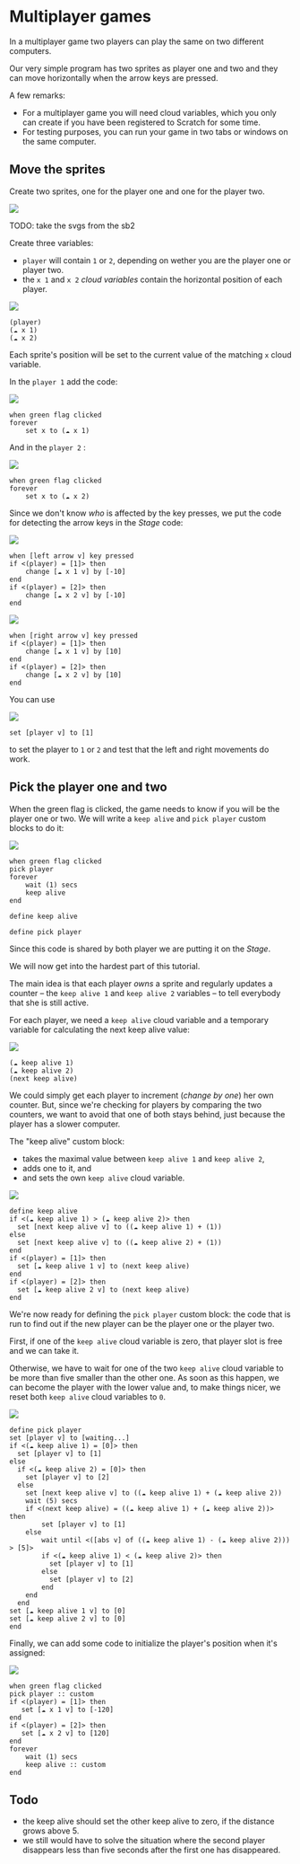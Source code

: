 # Multiplayer games

In a multiplayer game two players can play the same on two different computers.

Our very simple program has two sprites as player one and two and they can move horizontally when the arrow keys are pressed.

A few remarks:

- For a multiplayer game you will need cloud variables, which you only can create if you have been registered to Scratch for some time.
- For testing purposes, you can run your game in two tabs or windows on the same computer.

## Move the sprites

Create two sprites, one for the player one and one for the player two.

![](images/player-1-2.svg)

TODO: take the svgs from the sb2

Create three variables:

- `player` will contain `1` or `2`, depending on wether you are the player one or player two.
- the `x 1` and `x 2` _cloud variables_ contain the horizontal position of each player.

![](images/variables-player-x-1-2.svg)

```
(player)
(☁ x 1)
(☁ x 2)
```

Each sprite's position will be set to the current value of the matching `x` cloud variable.

In the `player 1` add the code:

![](images/move-player-1.svg)

```
when green flag clicked
forever
    set x to (☁ x 1)
```

And in the `player 2` :

![](images/move-player-2.svg)

```
when green flag clicked
forever
    set x to (☁ x 2)
```

Since we don't know _who_ is affected by the key presses, we put the code for detecting the arrow keys in the _Stage_ code:


![](images/move-arrow-left.svg)

```
when [left arrow v] key pressed
if <(player) = [1]> then
    change [☁ x 1 v] by [-10]
end
if <(player) = [2]> then
    change [☁ x 2 v] by [-10]
end
```

![](images/move-arrow-right.svg)

```
when [right arrow v] key pressed
if <(player) = [1]> then
    change [☁ x 1 v] by [10]
end
if <(player) = [2]> then
    change [☁ x 2 v] by [10]
end
```

You can use

![](images/variable-set-player.svg)

```
set [player v] to [1]
```

to set the player to `1` or `2` and test that the left and right movements do work.

## Pick the player one and two

When the green flag is clicked, the game needs to know if you will be the player one or two. We will write a `keep alive` and `pick player` custom blocks to do it:


![](images/pick-player-start.svg)

```
when green flag clicked
pick player
forever
    wait (1) secs
    keep alive
end

define keep alive

define pick player
```

Since this code is shared by both player we are putting it on the _Stage_.

We will now get into the hardest part of this tutorial.

The main idea is that each player _owns_ a sprite and regularly updates a counter – the `keep alive 1` and `keep alive 2` variables – to tell everybody that she is still active.

For each player, we need a `keep alive` cloud variable and a temporary variable for calculating the next keep alive value:

![](images/variables-keep-alive.svg)

```
(☁ keep alive 1)
(☁ keep alive 2)
(next keep alive)
```

We could simply get each player to increment (_change by one_) her own counter. But, since we're checking for players by comparing the two counters, we want to avoid that one of both stays behind, just because the player has a slower computer.

The "keep alive" custom block:

- takes the maximal value between `keep alive 1` and `keep alive 2`,
- adds one to it, and
- and sets the own `keep alive` cloud variable.

![](images/keep-alive.svg)

```
define keep alive
if <(☁ keep alive 1) > (☁ keep alive 2)> then 
  set [next keep alive v] to ((☁ keep alive 1) + (1))
else 
  set [next keep alive v] to ((☁ keep alive 2) + (1))
end
if <(player) = [1]> then 
  set [☁ keep alive 1 v] to (next keep alive)
end
if <(player) = [2]> then 
  set [☁ keep alive 2 v] to (next keep alive)
end
```

We're now ready for defining the `pick player` custom block: the code that is run to find out if the new player can be the player one or the player two.

First, if one of the `keep alive` cloud variable is zero, that player slot is free and we can take it.

Otherwise, we have to wait for one of the two `keep alive` cloud variable to be more than five smaller than the other one. As soon as this happen, we can become the player with the lower value and, to make things nicer, we reset both `keep alive` cloud variables to `0`.

![](images/pick-player.svg)

```
define pick player
set [player v] to [waiting...]
if <(☁ keep alive 1) = [0]> then 
  set [player v] to [1]
else 
  if <(☁ keep alive 2) = [0]> then 
    set [player v] to [2]
  else 
    set [next keep alive v] to ((☁ keep alive 1) + (☁ keep alive 2))
    wait (5) secs
    if <(next keep alive) = ((☁ keep alive 1) + (☁ keep alive 2))> then
        set [player v] to [1]
    else
        wait until <([abs v] of ((☁ keep alive 1) - (☁ keep alive 2))) > [5]>
        if <(☁ keep alive 1) < (☁ keep alive 2)> then 
          set [player v] to [1]
        else 
          set [player v] to [2]
        end
    end
  end
set [☁ keep alive 1 v] to [0]
set [☁ keep alive 2 v] to [0]
end
```

Finally, we can add some code to initialize the player's position when it's assigned:

![](images/player-init-position.svg)

```
when green flag clicked
pick player :: custom
if <(player) = [1]> then
   set [☁ x 1 v] to [-120]
end
if <(player) = [2]> then
   set [☁ x 2 v] to [120]
end
forever
    wait (1) secs
    keep alive :: custom
end
```

## Todo

- the keep alive should set the other keep alive to zero, if the distance grows above 5.
- we still would have to solve the situation where the second player disappears less than five seconds after the first one has disappeared.
